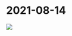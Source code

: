 # 2021-08-14

<image-container>
  <img preview="0" src="http://wangleant.com/turtle-images-thumbnail/IMG_20210814_193052.jpg"/>
</image-container>
